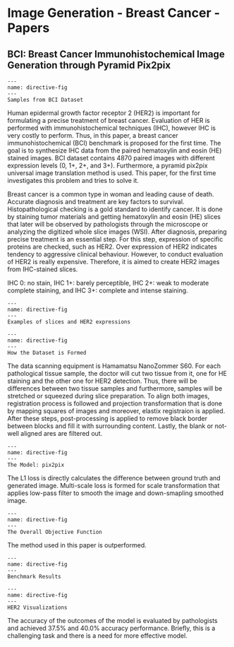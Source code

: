 # Image Generation - Breast Cancer - Papers

## BCI: Breast Cancer Immunohistochemical Image Generation through Pyramid Pix2pix

```{figure} ../../assets/papers/bci-1.png
---
name: directive-fig
---
Samples from BCI Dataset
```

Human epidermal growth factor receptor 2 (HER2) is important for formulating a precise treatment of breast cancer. Evaluation of HER is performed with immunohistochemical techniques (IHC), however IHC is very costly to perform. Thus, in this paper, a breast cancer immunohistochemical (BCI) benchmark is proposed for the first time. The goal is to synthesize IHC data from the paired hematoxylin and eosin (HE) stained images. BCI dataset contains 4870 paired images with different expression levels (0, 1+, 2+, and 3+). Furthermore, a pyramid pix2pix universal image translation method is used. This paper, for the first time investigates this problem and tries to solve it.

Breast cancer is a common type in woman and leading cause of death. Accurate diagnosis and treatment are key factors to survival. Histopathological checking is a gold standard to identify cancer. It is done by staining tumor materials and getting hematoxylin and eosin (HE) slices that later will be observed by pathologists through the microscope or analyzing the digitized whole slice images (WSI). After diagnosis, preparing precise treatment is an essential step. For this step, expression of specific proteins are checked, such as HER2. Over expression of HER2 indicates tendency to aggressive clinical behaviour. However, to conduct evaluation of HER2 is really expensive. Therefore, it is  aimed to create HER2 images from IHC-stained slices.

IHC 0: no stain, IHC 1+: barely perceptible, IHC 2+: weak to moderate complete staining, and IHC 3+: complete and intense staining. 

```{figure} ../../assets/papers/bci-2.png
---
name: directive-fig
---
Examples of slices and HER2 expressions
```

```{figure} ../../assets/papers/bci-3.png
---
name: directive-fig
---
How the Dataset is Formed
```

The data scanning equipment is Hamamatsu NanoZommer S60. For each pathological tissue sample, the doctor will cut two tissue from it, one for HE staining and the other one for HER2 detection. Thus, there will be differences between two tissue samples and furthermore, samples will be stretched or squeezed during slice preparation. To align both images, registration process is followed and projection transformation that is done by mapping squares of images and moreover, elastix registraion is applied. After these steps, post-processing is applied to remove black border between blocks and fill it with surrounding content. Lastly, the blank or not-well aligned ares are filtered out.

```{figure} ../../assets/papers/bci-4.png
---
name: directive-fig
---
The Model: pix2pix
```

The L1 loss is directly calculates the difference between ground truth and generated image. Multi-scale loss is formed for scale transformation that applies low-pass filter to smooth the image and down-smapling smoothed image.

```{figure} ../../assets/papers/bci-5.png
---
name: directive-fig
---
The Overall Objective Function
```

The method used in this paper is outperformed.

```{figure} ../../assets/papers/bci-6.png
---
name: directive-fig
---
Benchmark Results
```

```{figure} ../../assets/papers/bci-7.png
---
name: directive-fig
---
HER2 Visualizations
```
The accuracy of the outcomes of the model is evaluated by pathologists and achieved 37.5% and 40.0% accuracy performance. Briefly, this is a challenging task and there is a need for more effective model.